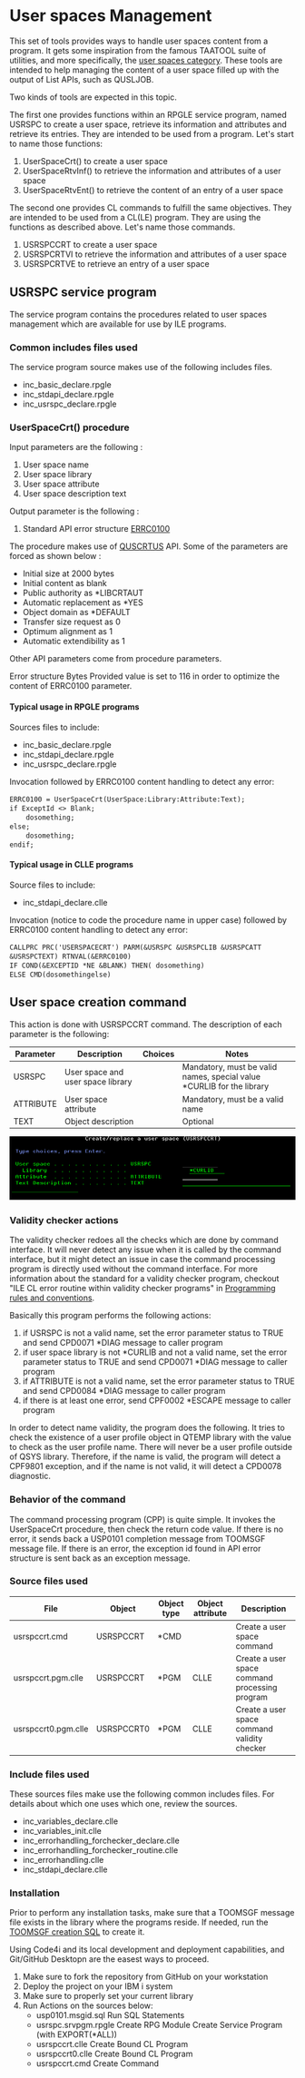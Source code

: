 # User spaces Management

This set of tools provides ways to handle user spaces content from a program. It gets some inspiration from the famous TAATOOL suite of utilities, and more specifically, the [user spaces category](https://www.taatool.com/document/C_usrspc.html). These tools are intended to help managing the content of a user space filled up with the output of List APIs, such as QUSLJOB.

Two kinds of tools are expected in this topic.

The first one provides functions within an RPGLE service program, named USRSPC to create a user space, retrieve its information and attributes and retrieve its entries. They are intended to be used from a program. Let's start to name those functions:

1. UserSpaceCrt() to create a user space
2. UserSpaceRtvInf() to retrieve the information and attributes of a user space
3. UserSpaceRtvEnt() to retrieve the content of an entry of a user space

The second one provides CL commands to fulfill the same objectives. They are intended to be used from a CL(LE) program. They are using the functions as described above. Let's name those commands.

1. USRSPCCRT to create a user space
2. USRSPCRTVI to retrieve the information and attributes of a user space
3. USRSPCRTVE to retrieve an entry of a user space

## USRSPC service program

The service program contains the procedures related to user spaces management which are available for use by ILE programs.

### Common includes files used

The service program source makes use of the following includes files.

- inc_basic_declare.rpgle
- inc_stdapi_declare.rpgle
- inc_usrspc_declare.rpgle

### UserSpaceCrt() procedure

Input parameters are the following :

1. User space name
2. User space library
3. User space attribute
4. User space description text

Output parameter is the following :

1. Standard API error structure [ERRC0100](https://www.ibm.com/docs/en/i/7.5.0?topic=parameter-error-code-format#errorcodeformat__title__2)

The procedure makes use of [QUSCRTUS](https://www.ibm.com/docs/en/i/7.5.0?topic=ssw_ibm_i_75/apis/quscrtus.html) API.
Some of the parameters are forced as shown below :

- Initial size at 2000 bytes
- Initial content as blank
- Public authority as *LIBCRTAUT
- Automatic replacement as *YES
- Object domain as *DEFAULT
- Transfer size request as 0
- Optimum alignment as 1
- Automatic extendibility as 1

Other API parameters come from procedure parameters.

Error structure Bytes Provided value is set to 116 in order to optimize the content of ERRC0100 parameter.

#### Typical usage in RPGLE programs

Sources files to include:

- inc_basic_declare.rpgle
- inc_stdapi_declare.rpgle
- inc_usrspc_declare.rpgle

Invocation followed by ERRC0100 content handling to detect any error:

```RPGLE
ERRC0100 = UserSpaceCrt(UserSpace:Library:Attribute:Text);
if ExceptId <> Blank;
    dosomething;
else;
    dosomething;
endif;

```

#### Typical usage in CLLE programs

Source files to include:

- inc_stdapi_declare.clle

Invocation (notice to code the procedure name in upper case) followed by ERRC0100 content handling to detect any error:

```CLLE
CALLPRC PRC('USERSPACECRT') PARM(&USRSPC &USRSPCLIB &USRSPCATT &USRSPCTEXT) RTNVAL(&ERRC0100)
IF COND(&EXCEPTID *NE &BLANK) THEN( dosomething)
ELSE CMD(dosomethingelse)
```

## User space creation command

This action is done with USRSPCCRT command. The description of each parameter is the following:

|Parameter|Description|Choices|Notes|
|---------|-----------|-------|-----|
|USRSPC|User space and user space library||Mandatory, must be valid names, special value \*CURLIB for the library|
|ATTRIBUTE|User space attribute||Mandatory, must be a valid name|
|TEXT|Object description||Optional|

![USRSPCCRT command prompt](../Assets/usrspccrt_command_prompt.png)

### Validity checker actions

The validity checker redoes all the checks which are done by command interface. It will never detect any issue when it is called by the command interface, but it might detect an issue in case the command processing program is directly used without the command interface. For more information about the standard for a validity checker program, checkout "ILE CL error routine within validity checker programs" in [Programming rules and conventions](../../Common/Programming%20rules%20and%20conventions.md).

Basically this program performs the following actions:

1. if USRSPC is not a valid name, set the error parameter status to TRUE and send CPD0071 \*DIAG message to caller program
2. if user space library is not \*CURLIB and not a valid name, set the error parameter status to TRUE and send CPD0071 \*DIAG message to caller program
3. if ATTRIBUTE is not a valid name, set the error parameter status to TRUE and send CPD0084 \*DIAG message to caller program
4. if there is at least one error, send CPF0002 \*ESCAPE message to caller program

In order to detect name validity, the program does the following. It tries to check the existence of a user profile object in QTEMP library with the value to check as the user profile name. There will never be a user profile outside of QSYS library. Therefore, if the name is valid, the program will detect a CPF9801 exception, and if the name is not valid, it will detect a CPD0078 diagnostic.

### Behavior of the command

The command processing program (CPP) is quite simple. It invokes the UserSpaceCrt procedure, then check the return code value. If there is no error, it sends back a USP0101 completion message from TOOMSGF message file. If there is an error, the exception id found in API error structure is sent back as an exception message.

### Source files used

|File|Object|Object type|Object attribute|Description|
|----|------|-----------|----------------|-----------|
|usrspccrt.cmd|USRSPCCRT|*CMD||Create a user space command|
|usrspccrt.pgm.clle|USRSPCCRT|*PGM|CLLE|Create a user space command processing program|
|usrspccrt0.pgm.clle|USRSPCCRT0|*PGM|CLLE|Create a user space command validity checker|

### Include files used

These sources files make use the following common includes files. For details about which one uses which one, review the sources.

- inc_variables_declare.clle
- inc_variables_init.clle
- inc_errorhandling_forchecker_declare.clle
- inc_errorhandling_forchecker_routine.clle
- inc_errorhandling.clle
- inc_stdapi_declare.clle

### Installation

Prior to perform any installation tasks, make sure that a TOOMSGF message file exists in the library where the programs reside. If needed, run the [TOOMSGF creation SQL](../toomsgf.msgf.sql) to create it.

Using Code4i and its local development and deployment capabilities, and Git/GitHub Desktopn are the easest ways to proceed.

1. Make sure to fork the repository from GitHub on your workstation
2. Deploy the project on your IBM i system
3. Make sure to properly set your current library
4. Run Actions on the sources below:
    - usp0101.msgid.sql
        Run SQL Statements
    - usrspc.srvpgm.rpgle
        Create RPG Module
        Create Service Program (with EXPORT(*ALL))
    - usrspccrt.clle
        Create Bound CL Program
    - usrspccrt0.clle
        Create Bound CL Program
    - usrspccrt.cmd
        Create Command
